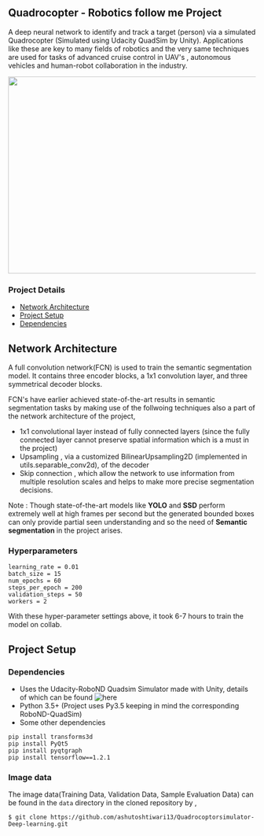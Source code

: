 ## Quadrocopter - Robotics follow me Project

A deep neural network to identify and track a target (person) via a simulated Quadrocopter (Simulated using Udacity QuadSim by Unity). Applications like these are key to many fields of robotics and the very same techniques are used for tasks of advanced cruise control in UAV's , autonomous vehicles and human-robot collaboration in the industry.

<p align="center">
  <img src="https://github.com/ashutoshtiwari13/Quadrocoptorsimulator-Deep-learning/blob/master/quadsim_simulation.gif" width="750px" height="400px"/></p>

### Project Details
 - [Network Architecture](#Network-Architecture)
 - [Project Setup](#Project-Setup)
 - [Dependencies](#Dependencies)

## Network Architecture
A full convolution network(FCN) is used to train the semantic segmentation model. It contains three encoder blocks, a 1x1 convolution layer, and three symmetrical decoder blocks.

FCN's have earlier achieved state-of-the-art results in semantic segmentation tasks by making use of the follwoing techniques also a part of the network architecture of the project,
 - 1x1 convolutional layer instead of fully connected layers (since the fully connected layer cannot preserve spatial information which is a must in the project)
 - Upsampling , via a customized BilinearUpsampling2D (implemented in utils.separable_conv2d), of the decoder
 - Skip connection , which allow the network to use information from multiple resolution scales and helps to make more precise segmentation decisions.

 Note : Though state-of-the-art models like **YOLO** and **SSD** perform extremely well at high frames per second but the generated bounded boxes can only provide partial seen understanding and so the need of **Semantic segmentation** in the project arises.

### Hyperparameters

```
learning_rate = 0.01
batch_size = 15
num_epochs = 60
steps_per_epoch = 200
validation_steps = 50
workers = 2

```
With these hyper-parameter settings above, it took 6-7 hours to train the model on collab.

## Project Setup

### Dependencies
- Uses the Udacity-RoboND Quadsim Simulator made with Unity, details of which can be found ![here](https://github.com/udacity/RoboND-DeepLearning-Project/releases/tag/v1.2.2)
- Python 3.5+ (Project uses Py3.5 keeping in mind the corresponding RoboND-QuadSim)
- Some other dependencies
```
pip install transforms3d
pip install PyQt5
pip install pyqtgraph
pip install tensorflow==1.2.1

```

### Image data
The image data(Training Data, Validation Data, Sample Evaluation Data) can be found in the ```data``` directory in the cloned repository by ,

```
$ git clone https://github.com/ashutoshtiwari13/Quadrocoptorsimulator-Deep-learning.git
```
